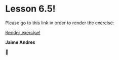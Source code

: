 # Lesson 6.5!

Please go to this link in order to render the exercise:

[Render exercise!](http://github.ekorre.org/2017-Google-Developer-Challenge/Lesson-6/5/index.html)

**Jaime Andres**

:see_no_evil:
